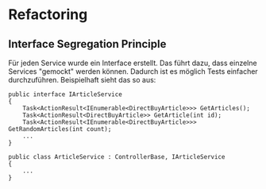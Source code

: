# Refactoring

## Interface Segregation Principle

Für jeden Service wurde ein Interface erstellt. Das führt dazu, dass einzelne Services "gemockt" werden können. Dadurch ist es möglich Tests einfacher durchzuführen.
Beispielhaft sieht das so aus:

```
public interface IArticleService
{
    Task<ActionResult<IEnumerable<DirectBuyArticle>>> GetArticles();
    Task<ActionResult<DirectBuyArticle>> GetArticle(int id);
    Task<ActionResult<IEnumerable<DirectBuyArticle>>> GetRandomArticles(int count);
    ...
}

public class ArticleService : ControllerBase, IArticleService
{
    ...
}
```
